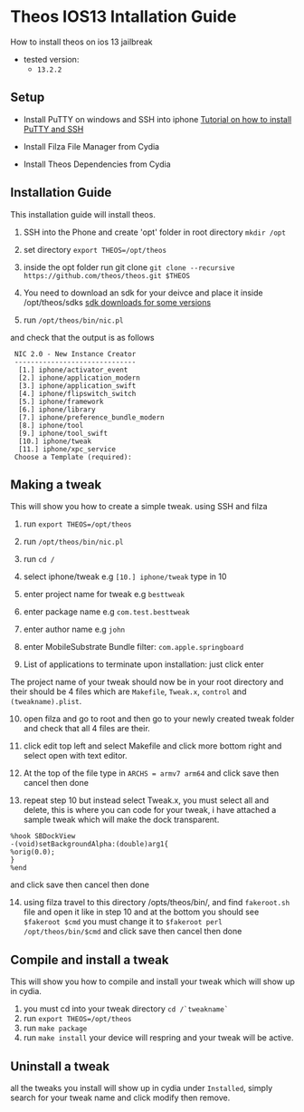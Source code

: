 # Theos IOS13 Intallation Guide
How to install theos on ios 13 jailbreak
- tested version:
   - ``` 13.2.2 ```

## Setup

- Install PuTTY on windows and SSH into iphone [Tutorial on how to install PuTTY and SSH](https://www.reddit.com/r/jailbreak/comments/8wq55h/guide_how_to_ssh_into_your_device_once_it_has/)

- Install Filza File Manager from Cydia 
- Install Theos Dependencies from Cydia

## Installation Guide 
This installation guide will install theos.
1) SSH into the Phone and create 'opt' folder in root directory
``` mkdir /opt ```

2) set directory ``` export THEOS=/opt/theos ```

3) inside the opt folder run git clone ``` git clone --recursive https://github.com/theos/theos.git $THEOS ```

4) You need to download an sdk for your deivce and place it inside /opt/theos/sdks [sdk downloads for some versions](https://github.com/theos/sdks)

5) run ``` /opt/theos/bin/nic.pl ```

and check that the output is as follows
```
 NIC 2.0 - New Instance Creator
 ------------------------------
  [1.] iphone/activator_event
  [2.] iphone/application_modern
  [3.] iphone/application_swift
  [4.] iphone/flipswitch_switch
  [5.] iphone/framework
  [6.] iphone/library
  [7.] iphone/preference_bundle_modern
  [8.] iphone/tool
  [9.] iphone/tool_swift
  [10.] iphone/tweak
  [11.] iphone/xpc_service
 Choose a Template (required):
```
## Making a tweak
This will show you how to create a simple tweak. using SSH and filza
1) run ``` export THEOS=/opt/theos ```
2) run ``` /opt/theos/bin/nic.pl ```
3) run ``` cd / ```

4) select iphone/tweak e.g `[10.] iphone/tweak` type in 10

5) enter project name for tweak e.g `besttweak`

6) enter package name e.g `com.test.besttweak`

7) enter author name e.g `john`

8) enter MobileSubstrate Bundle filter:  `com.apple.springboard`

9) List of applications to terminate upon installation: just click enter

The project name of your tweak should now be in your root directory and their should be 4 files which are `Makefile`, `Tweak.x`, `control` and `(tweakname).plist`.

10) open filza and go to root and then go to your newly created tweak folder and check that all 4 files are their.

11) click edit top left and select Makefile and click more bottom right and select open with text editor.

12) At the top of the file type in
``` ARCHS = armv7 arm64 ```
and click save then cancel then done

13) repeat step 10 but instead select Tweak.x, you must select all and delete, this is where you can code for your tweak, i have attached a sample tweak which will make the dock transparent.
```
%hook SBDockView
-(void)setBackgroundAlpha:(double)arg1{
%orig(0.0);
}
%end
```
and click save then cancel then done

14) using filza travel to this directory /opts/theos/bin/, and find `fakeroot.sh` file and open it like in step 10 and at the bottom you should see
``` $fakeroot $cmd ``` you must change it to
``` $fakeroot perl /opt/theos/bin/$cmd ```
and click save then cancel then done

## Compile and install a tweak
This will show you how to compile and install your tweak which will show up in cydia.
1) you must cd into your tweak directory
``` cd /`tweakname` ```
2) run 
``` export THEOS=/opt/theos ```
3) run
``` make package  ```
4) run
``` make install ```
your device will respring and your tweak will be active.

## Uninstall a tweak
all the tweaks you install will show up in cydia under `Installed`, simply search for your tweak name and click modify then remove.
